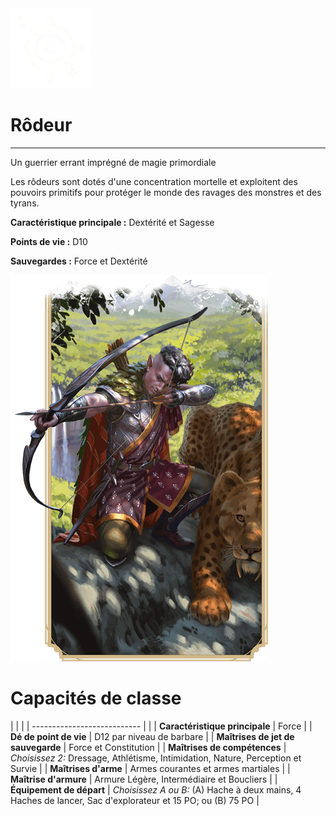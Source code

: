 <div class="icon-container">
  <img src="_media/classes/rodeur.png" alt="Rôdeur" class="icon-title" data-no-zoom />

# Rôdeur <!-- {docsify-ignore} -->

</div>

---

<div class="bloc-pres">
<div class="bloc-texte">
  <div class="pres">
    <p>Un guerrier errant imprégné de magie primordiale</p>
  </div>
  <div class="texte">
    <p>Les rôdeurs sont dotés d'une concentration mortelle et exploitent des pouvoirs primitifs pour protéger le monde des ravages des monstres et des tyrans.</p>
    <div class="summary">
      <p><strong>Caractéristique principale :</strong> Dextérité et Sagesse</p>
      <p><strong>Points de vie :</strong> D10</p>
      <p><strong>Sauvegardes :</strong> Force et Dextérité</p>
    </div>
  </div>
  </div>
  <img src="_media/classes/pres-rodeur.png" alt="Rôdeur" class="img-pres" data-no-zoom />
</div>

# Capacités de classe
| | |
| --------------------------- | |
| **Caractéristique principale** | Force |
| **Dé de point de vie** | D12 par niveau de barbare |
| **Maîtrises de jet de sauvegarde** | Force et Constitution |
| **Maîtrises de compétences** | *Choisissez 2:* Dressage, Athlétisme, Intimidation, Nature, Perception et Survie |
| **Maîtrises d'arme** | Armes courantes et armes martiales |
| **Maîtrise d'armure** | Armure Légère, Intermédiaire et Boucliers |
| **Équipement de départ** | *Choisissez A ou B:* (A) Hache à deux mains, 4 Haches de lancer, Sac d'explorateur et 15 PO; ou (B) 75 PO |